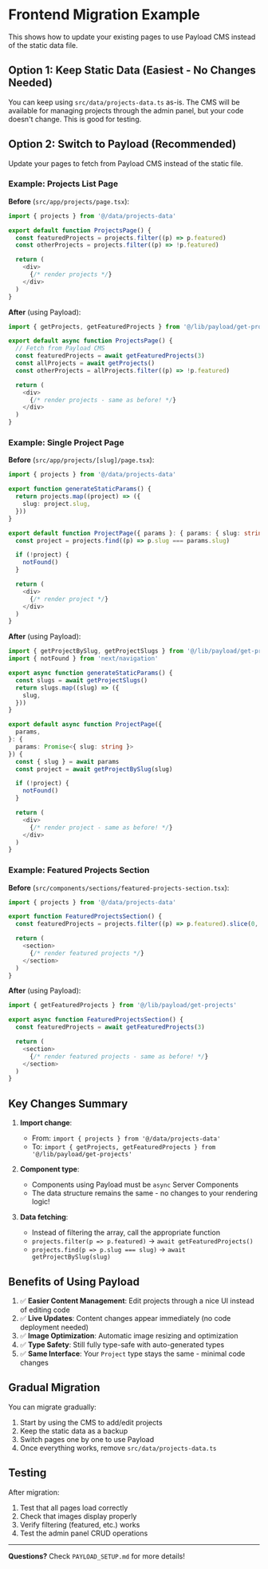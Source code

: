 # Frontend Migration Example

This shows how to update your existing pages to use Payload CMS instead of the static data file.

## Option 1: Keep Static Data (Easiest - No Changes Needed)

You can keep using `src/data/projects-data.ts` as-is. The CMS will be available for managing projects through the admin panel, but your code doesn't change. This is good for testing.

## Option 2: Switch to Payload (Recommended)

Update your pages to fetch from Payload CMS instead of the static file.

### Example: Projects List Page

**Before** (`src/app/projects/page.tsx`):
```typescript
import { projects } from '@/data/projects-data'

export default function ProjectsPage() {
  const featuredProjects = projects.filter((p) => p.featured)
  const otherProjects = projects.filter((p) => !p.featured)

  return (
    <div>
      {/* render projects */}
    </div>
  )
}
```

**After** (using Payload):
```typescript
import { getProjects, getFeaturedProjects } from '@/lib/payload/get-projects'

export default async function ProjectsPage() {
  // Fetch from Payload CMS
  const featuredProjects = await getFeaturedProjects(3)
  const allProjects = await getProjects()
  const otherProjects = allProjects.filter((p) => !p.featured)

  return (
    <div>
      {/* render projects - same as before! */}
    </div>
  )
}
```

### Example: Single Project Page

**Before** (`src/app/projects/[slug]/page.tsx`):
```typescript
import { projects } from '@/data/projects-data'

export function generateStaticParams() {
  return projects.map((project) => ({
    slug: project.slug,
  }))
}

export default function ProjectPage({ params }: { params: { slug: string } }) {
  const project = projects.find((p) => p.slug === params.slug)

  if (!project) {
    notFound()
  }

  return (
    <div>
      {/* render project */}
    </div>
  )
}
```

**After** (using Payload):
```typescript
import { getProjectBySlug, getProjectSlugs } from '@/lib/payload/get-projects'
import { notFound } from 'next/navigation'

export async function generateStaticParams() {
  const slugs = await getProjectSlugs()
  return slugs.map((slug) => ({
    slug,
  }))
}

export default async function ProjectPage({
  params,
}: {
  params: Promise<{ slug: string }>
}) {
  const { slug } = await params
  const project = await getProjectBySlug(slug)

  if (!project) {
    notFound()
  }

  return (
    <div>
      {/* render project - same as before! */}
    </div>
  )
}
```

### Example: Featured Projects Section

**Before** (`src/components/sections/featured-projects-section.tsx`):
```typescript
import { projects } from '@/data/projects-data'

export function FeaturedProjectsSection() {
  const featuredProjects = projects.filter((p) => p.featured).slice(0, 3)

  return (
    <section>
      {/* render featured projects */}
    </section>
  )
}
```

**After** (using Payload):
```typescript
import { getFeaturedProjects } from '@/lib/payload/get-projects'

export async function FeaturedProjectsSection() {
  const featuredProjects = await getFeaturedProjects(3)

  return (
    <section>
      {/* render featured projects - same as before! */}
    </section>
  )
}
```

## Key Changes Summary

1. **Import change**:
   - From: `import { projects } from '@/data/projects-data'`
   - To: `import { getProjects, getFeaturedProjects } from '@/lib/payload/get-projects'`

2. **Component type**:
   - Components using Payload must be `async` Server Components
   - The data structure remains the same - no changes to your rendering logic!

3. **Data fetching**:
   - Instead of filtering the array, call the appropriate function
   - `projects.filter(p => p.featured)` → `await getFeaturedProjects()`
   - `projects.find(p => p.slug === slug)` → `await getProjectBySlug(slug)`

## Benefits of Using Payload

1. ✅ **Easier Content Management**: Edit projects through a nice UI instead of editing code
2. ✅ **Live Updates**: Content changes appear immediately (no code deployment needed)
3. ✅ **Image Optimization**: Automatic image resizing and optimization
4. ✅ **Type Safety**: Still fully type-safe with auto-generated types
5. ✅ **Same Interface**: Your `Project` type stays the same - minimal code changes

## Gradual Migration

You can migrate gradually:
1. Start by using the CMS to add/edit projects
2. Keep the static data as a backup
3. Switch pages one by one to use Payload
4. Once everything works, remove `src/data/projects-data.ts`

## Testing

After migration:
1. Test that all pages load correctly
2. Check that images display properly
3. Verify filtering (featured, etc.) works
4. Test the admin panel CRUD operations

---

**Questions?** Check `PAYLOAD_SETUP.md` for more details!
